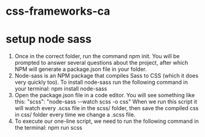 # css-frameworks-ca
# setup node sass

1. Once in the correct folder, run the command npm init. You will be prompted to answer several questions about the project, after which NPM will generate a package.json file in your folder.
2. Node-sass is an NPM package that compiles Sass to CSS (which it does very quickly too). To install node-sass run the following command in your terminal: npm install node-sass
3. Open the package.json file in a code editor. You will see something like this: "scss": "node-sass --watch scss -o css" When we run this script it will watch every .scss file in the scss/ folder, then save the compiled css in css/ folder every time we change a .scss file.
4. To execute our one-line script, we need to run the following command in the terminal: npm run scss

